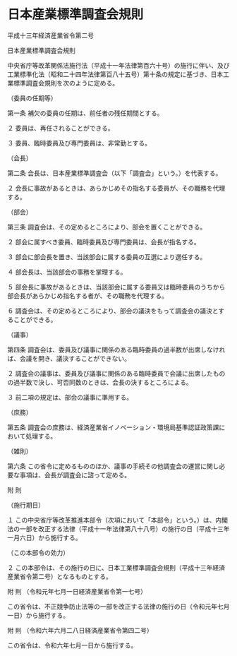 # 日本産業標準調査会規則

平成十三年経済産業省令第二号

日本産業標準調査会規則

中央省庁等改革関係法施行法（平成十一年法律第百六十号）の施行に伴い、及び工業標準化法（昭和二十四年法律第百八十五号）第十条の規定に基づき、日本工業標準調査会規則を次のように定める。

（委員の任期等）

第一条 補欠の委員の任期は、前任者の残任期間とする。

２ 委員は、再任されることができる。

３ 委員、臨時委員及び専門委員は、非常勤とする。

（会長）

第二条 会長は、日本産業標準調査会（以下「調査会」という。）を代表する。

２ 会長に事故があるときは、あらかじめその指名する委員が、その職務を代理する。

（部会）

第三条 調査会は、その定めるところにより、部会を置くことができる。

２ 部会に属すべき委員、臨時委員及び専門委員は、会長が指名する。

３ 部会に部会長を置き、当該部会に属する委員の互選により選任する。

４ 部会長は、当該部会の事務を掌理する。

５ 部会長に事故があるときは、当該部会に属する委員又は臨時委員のうちから部会長があらかじめ指名する者が、その職務を代理する。

６ 調査会は、その定めるところにより、部会の議決をもって調査会の議決とすることができる。

（議事）

第四条 調査会は、委員及び議事に関係のある臨時委員の過半数が出席しなければ、会議を開き、議決することができない。

２ 調査会の議事は、委員及び議事に関係のある臨時委員で会議に出席したものの過半数で決し、可否同数のときは、会長の決するところによる。

３ 前二項の規定は、部会の議事に準用する。

（庶務）

第五条 調査会の庶務は、経済産業省イノベーション・環境局基準認証政策課において処理する。

（雑則）

第六条 この省令に定めるもののほか、議事の手続その他調査会の運営に関し必要な事項は、会長が調査会に諮って定める。

附 則

（施行期日）

１ この中央省庁等改革推進本部令（次項において「本部令」という。）は、内閣法の一部を改正する法律（平成十一年法律第八十八号）の施行の日（平成十三年一月六日）から施行する。

（この本部令の効力）

２ この本部令は、その施行の日に、日本工業標準調査会規則（平成十三年経済産業省令第二号）となるものとする。

附 則 （令和元年七月一日経済産業省令第一七号）

この省令は、不正競争防止法等の一部を改正する法律の施行の日（令和元年七月一日）から施行する。

附 則 （令和六年六月二八日経済産業省令第四二号）

この省令は、令和六年七月一日から施行する。
